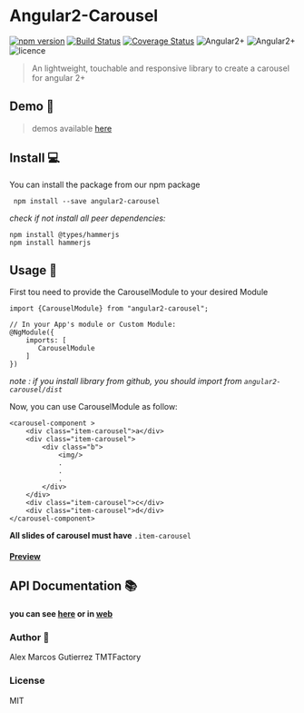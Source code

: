 # Angular2-Carousel

[![npm version](https://badge.fury.io/js/angular2-carousel.svg)](https://badge.fury.io/js/angular2-carousel) [![Build Status](https://travis-ci.org/kappys1/angular2-carousel.svg?branch=master)](https://travis-ci.org/kappys1/angular2-carousel) [![Coverage Status](https://coveralls.io/repos/github/kappys1/angular2-carousel/badge.svg?branch=master)](https://coveralls.io/github/kappys1/angular2-carousel?branch=master)  ![Angular2+](https://img.shields.io/badge/Angular_2+-passing-brightgreen.svg?style=flat) ![Angular2+](https://img.shields.io/badge/Angular_5-success-brightgreen.svg?style=flat) ![licence](https://img.shields.io/badge/licence-MIT-blue.svg?style=flat)

> An lightweight, touchable and responsive library to create a carousel for angular 2+

## Demo :bookmark_tabs:
> demos available [here](https://kappys1.github.io/angular2-carousel)

## Install :computer:
You can install the package from our npm package
```
 npm install --save angular2-carousel
```

*check if not install all peer dependencies:*
```
npm install @types/hammerjs
npm install hammerjs
```

## Usage :running:
First tou need to provide the CarouselModule to your desired Module 



```
import {CarouselModule} from "angular2-carousel";

// In your App's module or Custom Module:
@NgModule({
    imports: [
       CarouselModule
    ] 
})
```

*note : if you install library from github, you should import from ``angular2-carousel/dist``*

Now, you can use CarouselModule as follow:

```
<carousel-component >
    <div class="item-carousel">a</div>
    <div class="item-carousel">
        <div class="b">
            <img/>
            .
            .
            .
        </div>
    </div>
    <div class="item-carousel">c</div>
    <div class="item-carousel">d</div>
</carousel-component>
```

**All slides of carousel must have** ``.item-carousel``


#### [Preview](https://embed.plnkr.co/CPWvmndIgpsglCvLChhc/)

## API Documentation :books:
#### you can see [here](https://github.com/kappys1/angular2-carousel/wiki/API-Documentation) or in [web](https://kappys1.github.io/angular2-carousel)

### Author :man:
Alex Marcos Gutierrez
TMTFactory
### License
MIT
